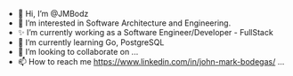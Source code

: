 - 👋 Hi, I’m @JMBodz
- 👀 I’m interested in Software Architecture and Engineering.
- ✨ I’m currently working as a Software Engineer/Developer - FullStack
- 🌱 I’m currently learning Go, PostgreSQL
- 💞️ I’m looking to collaborate on ...
- 📫 How to reach me https://www.linkedin.com/in/john-mark-bodegas/ ...

<!---
JMBodz/JMBodz is a ✨ special ✨ repository because its `README.md` (this file) appears on your GitHub profile.
You can click the Preview link to take a look at your changes.
--->

